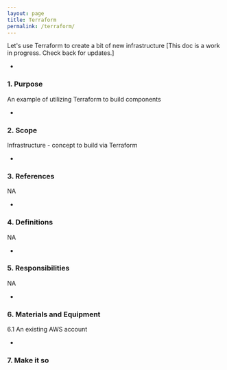 ```yaml
---
layout: page
title: Terraform
permalink: /terraform/
---
```


Let's use Terraform to create a bit of new infrastructure [This doc is a work in progress.  Check back for updates.]

-
### 1. Purpose

An example of utilizing Terraform to build components

-
### 2. Scope

Infrastructure - concept to build via Terraform

-
### 3. References

NA

-
### 4. Definitions

NA

-
### 5. Responsibilities

NA

-
### 6. Materials and Equipment

  6.1 An existing AWS account

-
### 7. Make it so